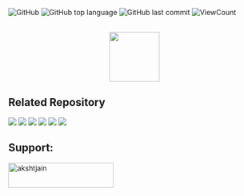 ![GitHub](https://img.shields.io/github/license/akshat-jjain/30-Days-of-Code-Hackerrank-Solutions?style=flat)
![GitHub top language](https://img.shields.io/github/languages/top/akshat-jjain/30-Days-of-Code-Hackerrank-Solutions?style=flat)
![GitHub last commit](https://img.shields.io/github/last-commit/akshat-jjain/30-Days-of-Code-Hackerrank-Solutions?style=flat)
![ViewCount](https://views.whatilearened.today/views/github/akshat-jjain/30-Days-of-Code-Hackerrank-Solutions.svg?cache=remove)

<p align="center">  
	<br>
	<a href="https://www.hackerrank.com/akshat_jjain">
        <img height=100 src="https://d3keuzeb2crhkn.cloudfront.net/hackerrank/assets/styleguide/logo_wordmark-f5c5eb61ab0a154c3ed9eda24d0b9e31.svg"> 
    </a>
    <br>
</p>

## Related Repository
<p><a href="https://github.com/akshat-jjain/HackerRank-C-Solutions"><img src="https://github-readme-stats.vercel.app/api/pin/?username=akshat-jjain&repo=HackerRank-C-Solutions"></a>
<a href="https://github.com/akshat-jjain/HackerRank-C-plus-plus-Solutions"><img src="https://github-readme-stats.vercel.app/api/pin/?username=akshat-jjain&repo=HackerRank-C-plus-plus-Solutions"></a>
<a href="https://github.com/akshat-jjain/HackerRank-Python-Solutions"><img src="https://github-readme-stats.vercel.app/api/pin/?username=akshat-jjain&repo=HackerRank-Python-Solutions"></a>
<a href="https://github.com/akshat-jjain/HackerRank-Java-Solutions"><img src="https://github-readme-stats.vercel.app/api/pin/?username=akshat-jjain&repo=HackerRank-Java-Solutions"></a>
<a href="https://github.com/akshat-jjain/Hackerrank-SQL-Solutions"><img src="https://github-readme-stats.vercel.app/api/pin/?username=akshat-jjain&repo=Hackerrank-SQL-Solutions"></a>
<a href="https://github.com/akshat-jjain/10-Days-of-Javascript-HackerRank-Solutions"><img src="https://github-readme-stats.vercel.app/api/pin/?username=akshat-jjain&repo=10-Days-of-Javascript-HackerRank-Solutions"></a></p>

## Support:
<p><a href="https://www.buymeacoffee.com/akshatjain"> <img align="left" src="https://cdn.buymeacoffee.com/buttons/v2/default-yellow.png" height="50" width="210" alt="akshtjain" /></a></p><br><br>
